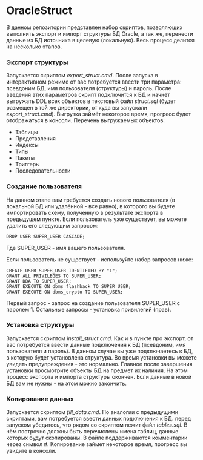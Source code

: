 # OracleStruct
В данном репозитории представлен набор скриптов, позволяющих выполнить экспорт и импорт структуры БД Oracle, а так же, перенести данные из БД источника в целевую (локальную). Весь процесс делится на несколько этапов.


### Экспорт структуры

Запускается скриптом _export_struct.cmd_. После запуска в интерактивном режиме от вас потребуется ввести три параметра: псевдоним БД, имя пользователя (структуры) и пароль. После введения этих параметров скрипт подключится к БД и начнёт выгружать DDL всех объектов в текстовый файл _struct.sql_ (будет размещен в той же директории, от куда вы запускали _export_struct.cmd_). Выгрузка займёт некоторое время, прогресс будет отображаться в консоли. Перечень выгружаемых объектов:
- Таблицы
- Представления
- Индексы
- Типы
- Пакеты
- Триггеры
- Последовательности


### Создание пользователя

На данном этапе вам требуется создать нового пользователя (в локальной БД или удалённой - все равно), в которого вы будете импортировать схему, полученную в результате экспорта в предыдущем пункте.  Если пользователь уже существует, вы можете удалить его следующим запросом:
```
DROP USER SUPER_USER CASCADE;
```
Где SUPER_USER - имя вашего пользователя.

Если пользователь не существует - используйте набор запросов ниже:
```
CREATE USER SUPER_USER IDENTIFIED BY "1";
GRANT ALL PRIVILEGES TO SUPER_USER;
GRANT DBA TO SUPER_USER;
GRANT EXECUTE ON dbms_flashback TO SUPER_USER;
GRANT EXECUTE ON dbms_crypto TO SUPER_USER;
```
Первый запрос - запрос на создание пользователя SUPER_USER с паролем 1. Остальные запросы - установка привилегий (прав).

### Установка структуры

Запускается скриптом _install_struct.cmd_. Как и в пункте про экспорт, от вас потребуется ввести данные подключения к БД (псевдоним, имя пользователя и пароль). В данном случае вы уже подключаетесь к БД, в которую будет установлена структура. Во время установки вы можете увидеть предупреждения - это нормально. Главное после завершения установки просмотрите объекты БД на предмет их наличия. На этом процесс экспорта и импорта структуры окончен. Если данные в новой БД вам не нужны - на этом можно закончить.

### Копирование данных

Запускается скриптом _fill_data.cmd_. По аналогии с предыдущими скриптами, вам потребуется ввести данных подключения к БД. перед запуском убедитесь, что рядом со скриптом лежит файл _tables.sql_. В нём построчно должны быть перечислены имена таблиц, данные которых будут скопированы. В файле поддерживаются комментарии через символ #. Копирование займет некоторое время, прогресс вы увидите в консоли.
